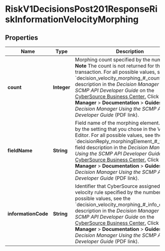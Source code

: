
# RiskV1DecisionsPost201ResponseRiskInformationVelocityMorphing

## Properties
Name | Type | Description | Notes
------------ | ------------- | ------------- | -------------
**count** | **Integer** | Morphing count specified by the number #.  **Note** The count is not returned for the initial transaction.  For all possible values, see the &#x60;decision_velocity_morphing_#_count&#x60; field description in the _Decision Manager Using the SCMP API Developer Guide_ on the [CyberSource Business Center.](https://ebc2.cybersource.com/ebc2/) Click **Decision Manager** &gt; **Documentation** &gt; **Guides** &gt; _Decision Manager Using the SCMP API Developer Guide_ (PDF link).  |  [optional]
**fieldName** | **String** | Field name of the morphing element. specified by the setting that you chose in the Velocity Editor.  For all possible values, see the &#x60;decisionReply_morphingElement_#_fieldName&#x60; field description in the _Decision Manager Using the SCMP API Developer Guide_ on the [CyberSource Business Center.](https://ebc2.cybersource.com/ebc2/) Click **Decision Manager** &gt; **Documentation** &gt; **Guides** &gt; _Decision Manager Using the SCMP API Developer Guide_ (PDF link).  |  [optional]
**informationCode** | **String** | Identifier that CyberSource assigned to the velocity rule specified by the number #.  For all possible values, see the &#x60;decision_velocity_morphing_#_info_code&#x60; field description in the _Decision Manager Using the SCMP API Developer Guide_ on the [CyberSource Business Center.](https://ebc2.cybersource.com/ebc2/) Click **Decision Manager** &gt; **Documentation** &gt; **Guides** &gt; _Decision Manager Using the SCMP API Developer Guide_ (PDF link).  |  [optional]



